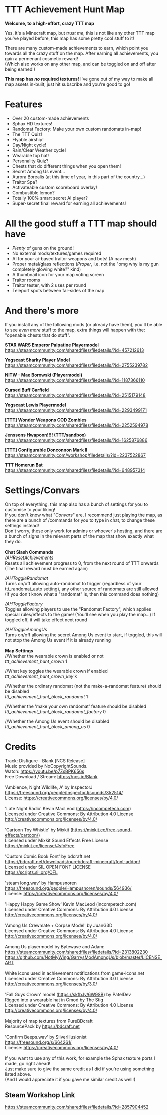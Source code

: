 # TTT Achievement Hunt Map
**Welcome, to a high-effort, crazy TTT map**

Yes, it's a Minecraft map, but _trust me_, this is not like any other TTT map you've played before, this map has some pretty cool stuff to it!

There are many custom-made achievements to earn, which point you towards all the crazy stuff on the map. After earning all achievements, you gain a permenant cosmetic reward!\
(Which also works on any other map, and can be toggled on and off after being earned!)

__This map has _no_ required textures!__ I've gone out of my way to make all map assets in-built, just hit subscribe and you're good to go!

# Features

- Over 20 custom-made achievements
- Sphax HD textures!
- Randomat Factory: Make your own custom randomats in-map!
- The TTT Quiz!
- Flyable airship!
- Day/Night cycle!
- Rain/Clear Weather cycle!
- Wearable top hat!
- Personality Quiz?
- Chests that do different things when you open them!
- Secret Among Us event...
- Aurora Borealis (at this time of year, in this part of the country...)
- Traitor Spa?
- Activateable custom scoreboard overlay!
- Combustible lemon?
- Totally 100% smart secret AI player?
- Super-secret final reward for earning all achievements!

# All the good stuff a TTT map should have

- _Plenty_ of guns on the ground!
- No external mods/textures/games required
- AI for your ai-based traitor weapons and bots! (A nav mesh)
- Proper metal/glass reflections (_Proper_, i.e. not the "omg why is my gun completely glowing white?" kind)
- A thumbnail icon for your map voting screen
- Traitor rooms
- Traitor tester, with 2 uses per round
- Teleport spots between far-sides of the map

# And there's more

If you install any of the following mods (or already have them), you'll be able to see _even more_ stuff to the map, extra things will happen with the: "openable chests that do stuff".

__STAR WARS Emperor Palpatine Playermodel__\
<https://steamcommunity.com/sharedfiles/filedetails/?id=457212613>

__Yogscast Sharky Player Model__\
<https://steamcommunity.com/sharedfiles/filedetails/?id=2755239782>

__NITW - Mae Borowski (Playermodel)__\
<https://steamcommunity.com/sharedfiles/filedetails/?id=1187366110>

__Cursed Buff Garfield__\
<https://steamcommunity.com/sharedfiles/filedetails/?id=2515179148>

__Yogscast Lewis Playermodel__\
<https://steamcommunity.com/sharedfiles/filedetails/?id=2293499171>

__[TTT] Wonder Weapons COD Zombies__\
<https://steamcommunity.com/sharedfiles/filedetails/?id=2252594978>

__Jenssons Hwapoon!!!! (TTT/sandbox)__\
<https://steamcommunity.com/sharedfiles/filedetails/?id=1625876886>

__[TTT] Configurable Donconnon Mark II__\
<https://steamcommunity.com/workshop/filedetails/?id=2237522867>

__TTT Homerun Bat__\
<https://steamcommunity.com/sharedfiles/filedetails/?id=648957314>

# Settings/Convars

On top of everything, this map also has a bunch of settings for you to customise to your liking!\
If you don't know what "_Convars_" are, I recommend just playing the map, as there are a bunch of /commands for you to type in chat, to change these settings instead!\
Don't worry, these only work for admins or whoever's hosting, and there are a bunch of signs in the relevant parts of the map that show exactly what they do.
\
\
__Chat Slash Commands__\
_/AHResetAchievements_\
Resets all achievement progress to 0, from the next round of TTT onwards\
(The final reward must be earned again)

_/AHToggleRandomat_\
Turns on/off allowing auto-randomat to trigger (regardless of your ttt_randomat_auto setting), any other source of randomats are still allowed\
(If you don't know what a "randomat" is, then this command does nothing)

_/AHToggleFactory_\
Toggles allowing players to use the "Randomat Factory", which applies special rules/effects to the game! (You'll see when you play the map...) If toggled off, it will take effect next round

_/AHToggleAmongUs_\
Turns on/off allowing the secret Among Us event to start, if toggled, this will not stop the Among Us event if it is already running
\
\
__Map Settings__\
//Whether the wearable crown is enabled or not\
_ttt_achievement_hunt_crown_ 1

//What key toggles the wearable crown if enabled\
_ttt_achievement_hunt_crown_key_ k

//Whether the ordinary randomat (not the make-a-randomat feature) should be disabled\
_ttt_achievement_hunt_block_randomat_ 1

//Whether the 'make your own randomat' feature should be disabled\
_ttt_achievement_hunt_block_randomat_factory_ 0

//Whether the Among Us event should be disabled\
_ttt_achievement_hunt_block_among_us_ 0

# Credits

Track: Disfigure - Blank [NCS Release]\
Music provided by NoCopyrightSounds.\
Watch: <https://youtu.be/p7ZsBPK656s>\
Free Download / Stream: <https://ncs.io/Blank>\
\
'Ambience, Night Wildlife, A' by InspectorJ\
<https://freesound.org/people/InspectorJ/sounds/352514/>\
License: <https://creativecommons.org/licenses/by/4.0/>\
\
'Late Night Radio' Kevin MacLeod (<https://incompetech.com>)\
Licensed under Creative Commons: By Attribution 4.0 License\
<http://creativecommons.org/licenses/by/4.0/>\
\
'Cartoon Toy Whistle' by Mixkit (<https://mixkit.co/free-sound-effects/cartoon/>)\
Licensed under Mixkit Sound Effects Free License\
<https://mixkit.co/license/#sfxFree>\
\
'Custom Comic Book Font' by bdcraft.net\
<https://bdcraft.net/downloads/purebdcraft-minecraft/font-addon/>\
Licensed under SIL OPEN FONT LICENSE\
<https://scripts.sil.org/OFL>\
\
'steam long.wav' by Hampusnoren\
<https://freesound.org/people/Hampusnoren/sounds/564936/>\
License: <https://creativecommons.org/licenses/by/4.0/>\
\
'Happy Happy Game Show' Kevin MacLeod (incompetech.com)\
Licensed under Creative Commons: By Attribution 4.0 License\
<http://creativecommons.org/licenses/by/4.0/>\
\
'Among Us Crewmate + Corpse Model' by JuanG3D\
Licensed under Creative Commons: By Attribution 4.0 License\
<http://creativecommons.org/licenses/by/4.0/>\
\
Among Us playermodel by Bytewave and Adam:\
<https://steamcommunity.com/sharedfiles/filedetails/?id=2313802230>\
<https://github.com/NotMyWing/GarrysModAmongUs/blob/master/LICENSE_ART>\
\
White icons used in achievement notifications from game-icons.net\
Licensed under Creative Commons: By Attribution 3.0 License\
<http://creativecommons.org/licenses/by/3.0/>\
\
'Fall Guys Crown' model (<https://skfb.ly/6W9SB>) by PatelDev\
Rigged into a wearable hat in Gmod by The Stig\
Licensed under Creative Commons: By Attribution 4.0 License\
<http://creativecommons.org/licenses/by/4.0/>\
\
Majority of map textures from PureBDcraft\
ResourcePack by <https://bdcraft.net>\
\
'Confirm Beeps.wav' by SilverIllusionist\
<https://freesound.org/s/664261/>\
License: <https://creativecommons.org/licenses/by/4.0/>
\
\
If you want to use any of this work, for example the Sphax texture ports I made, go right ahead!\
Just make sure to give the same credit as I did if you're using something listed above.\
(And I would appreciate it if you gave me similar credit as well!)

## Steam Workshop Link
https://steamcommunity.com/sharedfiles/filedetails/?id=2857904452
